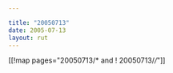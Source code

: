```yaml
---

title: "20050713"
date: 2005-07-13
layout: rut
---
```


[[!map pages="20050713/* and ! 20050713/*/*"]]
